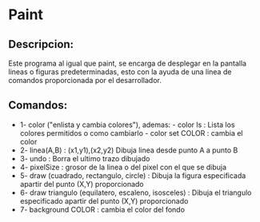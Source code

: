 # Paint

## Descripcion:

   Este programa al igual que paint, se encarga
   de desplegar en la pantalla lineas o figuras
   predeterminadas, esto con la ayuda de una linea
   de comandos proporcionada por el desarrollador.
   
## Comandos:

-  1- color  ("enlista y cambia colores"), ademas:
             - color ls : Lista los colores permitidos o como cambiarlo
             - color set COLOR : cambia el color
-  2- linea(A,B) : (x1,y1),(x2,y2) Dibuja linea desde punto A a punto B
-  3- undo  : Borra el ultimo trazo dibujado
-  4- pixelSize  : grosor de la linea o del pixel con el que se dibuja
-  5- draw (cuadrado, rectangulo, circle)   : Dibuja la figura especificada apartir del punto (X,Y) proporcionado
-  6- draw triangulo (equilatero, escaleno, isosceles) : Dibuja el triangulo especificado apartir del punto (X,Y) proporcionado 
-  7- background COLOR : cambia el color del fondo
